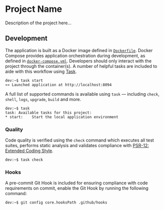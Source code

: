 # Project Name

Description of the project here...

## Development

The application is built as a Docker image defined in
[`Dockerfile`][dockerfile]. Docker Compose provides application orchestration
during development, as defined in [`docker-compose.yml`][dc-config]. Developers
should only interact with the project through the container(s). A number of
helpful tasks are included to aide with this workflow using [Task][taskfile].

```console
dev:~$ task start
»» Launched application at http://localhost:8094
```

A full list of supported commands is available using `task` —
including `check`, `shell`, `logs`, `upgrade`, `build` and more.

```console
dev:~$ task
task: Available tasks for this project:
* start: 	Start the local application environment
```

### Quality

Code quality is verified using the `check` command which executes all test
suites, performs static analysis and validates compliance with
[PSR-12: Extended Coding Style][psr-12].

```console
dev:~$ task check
```

### Hooks

A pre-commit Git Hook is included for ensuring compliance with code
requirements on commit, enable the Git Hook by running the following command:

```console
dev:~$ git config core.hooksPath .github/hooks
```

[dockerfile]: Dockerfile
[dc-config]: docker-compose.yml
[psr-12]: https://www.php-fig.org/psr/psr-12/
[taskfile]: https://taskfile.dev/
